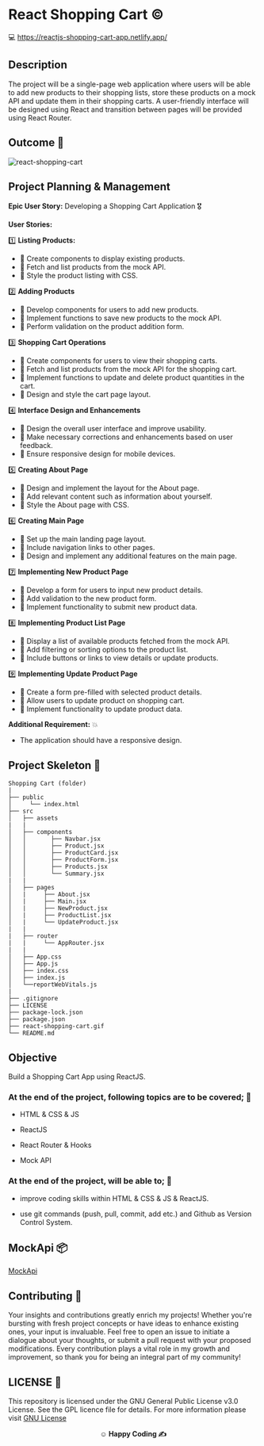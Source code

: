 # React Shopping Cart ©️

💻 https://reactjs-shopping-cart-app.netlify.app/

## Description

The project will be a single-page web application where users will be able to add new products to their shopping lists, store these products on a mock API and update them in their shopping carts. A user-friendly interface will be designed using React and transition between pages will be provided using React Router.

## Outcome 🎦

![react-shopping-cart](https://github.com/omrfrkcpr/react-shopping-cart/assets/77440899/c1c266ce-05ee-4d86-ae30-95fa7911596a)

## Project Planning & Management

**Epic User Story:** Developing a Shopping Cart Application 🎖️

**User Stories:**

1️⃣ **Listing Products:**

- 🥇 Create components to display existing products.
- 🥈 Fetch and list products from the mock API.
- 🥉 Style the product listing with CSS.

2️⃣ **Adding Products**

- 🥇 Develop components for users to add new products.
- 🥈 Implement functions to save new products to the mock API.
- 🥉 Perform validation on the product addition form.

3️⃣ **Shopping Cart Operations**

- 🥇 Create components for users to view their shopping carts.
- 🥈 Fetch and list products from the mock API for the shopping cart.
- 🥉 Implement functions to update and delete product quantities in the cart.
- 🥉 Design and style the cart page layout.

4️⃣ **Interface Design and Enhancements**

- 🥇 Design the overall user interface and improve usability.
- 🥈 Make necessary corrections and enhancements based on user feedback.
- 🥉 Ensure responsive design for mobile devices.

5️⃣ **Creating About Page**

- 🥇 Design and implement the layout for the About page.
- 🥈 Add relevant content such as information about yourself.
- 🥉 Style the About page with CSS.

6️⃣ **Creating Main Page**

- 🥇 Set up the main landing page layout.
- 🥈 Include navigation links to other pages.
- 🥉 Design and implement any additional features on the main page.

7️⃣ **Implementing New Product Page**

- 🥇 Develop a form for users to input new product details.
- 🥈 Add validation to the new product form.
- 🥉 Implement functionality to submit new product data.

8️⃣ **Implementing Product List Page**

- 🥇 Display a list of available products fetched from the mock API.
- 🥈 Add filtering or sorting options to the product list.
- 🥉 Include buttons or links to view details or update products.

9️⃣ **Implementing Update Product Page**

- 🥇 Create a form pre-filled with selected product details.
- 🥈 Allow users to update product on shopping cart.
- 🥉 Implement functionality to update product data.

**Additional Requirement:** 💥

- The application should have a responsive design.

## Project Skeleton 🩻

```
Shopping Cart (folder)
|
├── public
│     └── index.html
├── src
│   ├── assets
|   |
│   ├── components
│   │       ├── Navbar.jsx
│   │       ├── Product.jsx
│   │       ├── ProductCard.jsx
│   │       ├── ProductForm.jsx
│   │       ├── Products.jsx
│   │       └── Summary.jsx
|   |
│   ├── pages
│   |     ├── About.jsx
│   |     ├── Main.jsx
│   |     ├── NewProduct.jsx
│   |     ├── ProductList.jsx
│   |     └── UpdateProduct.jsx
|   |
|   ├── router
|   |     └── AppRouter.jsx
|   |
│   ├── App.css
│   ├── App.js
│   ├── index.css
│   ├── index.js
│   └──reportWebVitals.js
|
├── .gitignore
├── LICENSE
├── package-lock.json
├── package.json
├── react-shopping-cart.gif
└── README.md

```

## Objective

Build a Shopping Cart App using ReactJS.

### At the end of the project, following topics are to be covered; 🎯

- HTML & CSS & JS

- ReactJS

- React Router & Hooks

- Mock API

### At the end of the project, will be able to; 💪

- improve coding skills within HTML & CSS & JS & ReactJS.

- use git commands (push, pull, commit, add etc.) and Github as Version Control System.

## MockApi 📦

<a href="https://mockapi.io/" target="_blank">MockApi</a>

## Contributing 🤝

Your insights and contributions greatly enrich my projects! Whether you're bursting with fresh project concepts or have ideas to enhance existing ones, your input is invaluable. Feel free to open an issue to initiate a dialogue about your thoughts, or submit a pull request with your proposed modifications. Every contribution plays a vital role in my growth and improvement, so thank you for being an integral part of my community!

## LICENSE 🪪

This repository is licensed under the GNU General Public License v3.0 License. See the GPL licence file for details. For more information please visit [GNU License](https://www.gnu.org/licenses/gpl-3.0.html)

**<p align="center">&#9786; Happy Coding &#9997;</p>**
